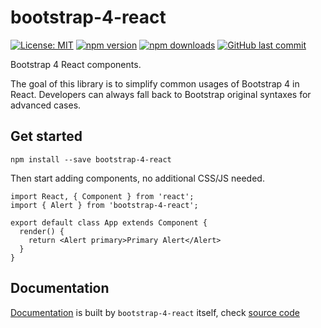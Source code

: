# bootstrap-4-react

[![License: MIT](https://img.shields.io/badge/License-MIT-yellow.svg)](https://opensource.org/licenses/MIT)
[![npm version](https://badge.fury.io/js/bootstrap-4-react.svg)](https://badge.fury.io/js/bootstrap-4-react)
[![npm downloads](https://img.shields.io/npm/dm/bootstrap-4-react.svg)](https://www.npmjs.com/package/bootstrap-4-react)
[![GitHub last commit](https://img.shields.io/github/last-commit/richardzcode/bootstrap-4-react.svg)]()

Bootstrap 4 React components.

The goal of this library is to simplify common usages of Bootstrap 4 in React. Developers can always fall back to Bootstrap original syntaxes for advanced cases.

## Get started

```
npm install --save bootstrap-4-react
```

Then start adding components, no additional CSS/JS needed.

```
import React, { Component } from 'react';
import { Alert } from 'bootstrap-4-react';

export default class App extends Component {
  render() {
    return <Alert primary>Primary Alert</Alert>
  }
}
```

## Documentation

[Documentation](https://bootstrap-4-react.com) is built by `bootstrap-4-react` itself, check [source code](https://github.com/richardzcode/bootstrap-4-react/tree/master/site)
